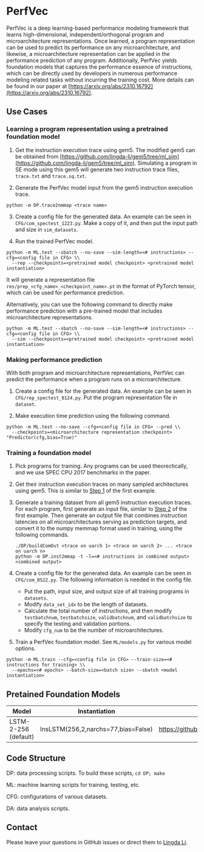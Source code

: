 # PerfVec

PerfVec is a deep learning-based performance modeling framework that learns
high-dimensional, independent/orthogonal program and microarchitecture
representations.
Once learned, a program representation can be used to predict its performance
on any microarchitecture, and likewise, a microarchitecture representation can
be applied in the performance prediction of any program.
Additionally, PerfVec yields foundation models that captures the performance
essence of instructions, which can be directly used by developers in numerous
performance modeling related tasks without incurring the training cost.
More details can be found in our paper at
[https://arxiv.org/abs/2310.16792](https://arxiv.org/abs/2310.16792).

## Use Cases

### <a name="learnrep"></a> Learning a program representation using a pretrained foundation model

1. <a name="gem5"></a> Get the instruction execution trace using gem5.
The modified gem5 can be obtained from
[https://github.com/lingda-li/gem5/tree/ml_sim](https://github.com/lingda-li/gem5/tree/ml_sim).
Simulating a program in SE mode using this gem5 will generate two instruction
trace files, `trace.txt` and `trace.sq.txt`.

2. <a name="inputgen"></a> Generate the PerfVec model input from the gem5 instruction execution trace.

`python -m DP.trace2nmmap <trace name>`

3. Create a config file for the generated data.
An example can be seen in `CFG/com_spectest_1223.py`.
Make a copy of it, and then put the input path and size in `sim_datasets`.

4. Run the trained PerfVec model.

```
python -m ML.test --sbatch --no-save --sim-length=<# instructions> --cfg=<config file in CFG> \\
  --rep --checkpoints=<pretrained model checkpoint> <pretrained model instantiation>
```

It will generate a representation file `res/prep_<cfg_name>_<checkpoint_name>.pt` in the format of PyTorch tensor, which can be used for performance prediction.

Alternatively, you can use the following command to directly make performance prediction with a pre-trained model that includes microarchitecture representations.

```
python -m ML.test --sbatch --no-save --sim-length=<# instructions> --cfg=<config file in CFG> \\
  --sim --checkpoints=<pretrained model checkpoint> <pretrained model instantiation>
```

### Making performance prediction

With both program and microarchitecture representations, PerfVec can predict the performance when a program runs on a microarchitecture.

1. Create a config file for the generated data.
An example can be seen in `CFG/rep_spectest_0124.py`.
Put the program representation file in `dataset`.

2. Make execution time prediction using the following command.

```
python -m ML.test --no-save --cfg=<config file in CFG> --pred \\
  --checkpoints=<microarchitecture representation checkpoint> "Predictor(cfg,bias=True)"
```

### Training a foundation model

1. Pick programs for training.
Any programs can be used theorectically, and we use SPEC CPU 2017 benchmarks in the paper.

2. Get their instruction execution traces on many sampled architectures using gem5.
This is similar to [Step 1](#gem5) of the first example.

3. Generate a training dataset from all gem5 instruction execution traces.
For each program, first generate an input file, similar to [Step 2](#inputgen)
of the first example.
Then generate an output file that combines instruction latencies on all
microarchitectures serving as prediction targets, and convert it to the numpy
memmap format used in training, using the following commands.

    ```
    ./DP/buildComOut <trace on uarch 1> <trace on uarch 2> ... <trace on uarch n>
    python -m DP.inst2mmap -t -l=<# instructions in combined output> <combined output>
    ```

4. Create a config file for the generated data.
An example can be seen in `CFG/com_0522.py`.
The following information is needed in the config file.
    * Put the path, input size, and output size of all training programs in `datasets`.
    * Modify `data_set_idx` to be the length of datasets.
    * Calculate the total number of instructions, and then modify
    `testbatchnum`, `testbatchsize`, `validbatchnum`, and `validbatchsize` to
    specify the testing and validation portions.
    * Modify `cfg_num` to be the number of microarchitectures.

5. Train a PerfVec foundation model.
See `ML/models.py` for various model options.

```
python -m ML.train --cfg=<config file in CFG> --train-size=<# instructions for training> \\
  --epochs=<# epochs> --batch-size=<batch size> --sbatch <model instantiation>
```

## Pretained Foundation Models

| Model                | Instantiation                       | Link                                                              |
|----------------------|-------------------------------------|-------------------------------------------------------------------|
| LSTM-2-256 (default) | InsLSTM(256,2,narchs=77,bias=False) | https://github.com/PerfVec/PerfVecDB/blob/main/LSTM_256_2_1222.pt |

## Code Structure

DP: data processing scripts.
To build these scripts, `cd DP; make`

ML: machine learning scripts for training, testing, etc.

CFG: configurations of various datasets.

DA: data analysis scripts.

<!---
-->

## Contact

Please leave your questions in GitHub issues or direct them to [Lingda Li](mailto:lli@bnl.gov).

